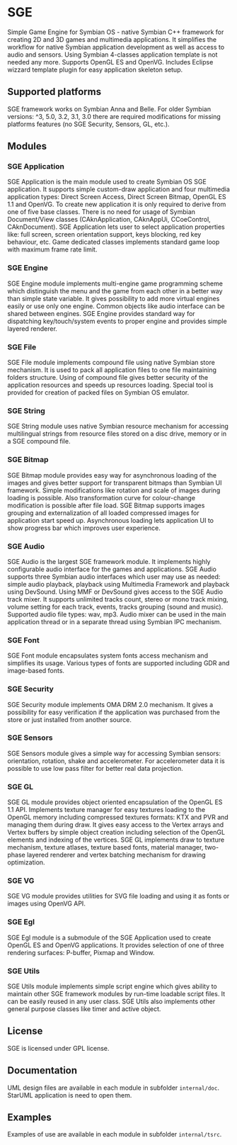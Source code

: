 # SGE
Simple Game Engine for Symbian OS - native Symbian C++ framework for creating 2D and 3D games and multimedia applications. It simplifies the workflow for native Symbian application development as well as access to audio and sensors. Using Symbian 4-classes application template is not needed any more. Supports OpenGL ES and OpenVG. Includes Eclipse wizzard template plugin for easy application skeleton setup.

## Supported platforms
SGE framework works on Symbian Anna and Belle. For older Symbian versions: ^3, 5.0, 3.2, 3.1, 3.0 there are required modifications for missing platforms features (no SGE Security, Sensors, GL, etc.).

## Modules

### SGE Application 
SGE Application is the main module used to create Symbian OS SGE application. It supports simple custom-draw application and four multimedia application types: Direct Screen Access, Direct Screen Bitmap, OpenGL ES 1.1 and OpenVG. To create new application it is only required to derive from one of five base classes. There is no need for usage of Symbian Document/View classes (CAknApplication, CAknAppUi, CCoeControl, CAknDocument). SGE Application lets user to select application properties like: full screen, screen orientation support, keys blocking, red key behaviour, etc. Game dedicated classes implements standard game loop with maximum frame rate limit.

### SGE Engine 
SGE Engine module implements multi-engine game programming scheme which distinguish the menu and the game from each other in a better way than simple state variable. It gives possibility to add more virtual engines easily or use only one engine. Common objects like audio interface can be shared between engines. SGE Engine provides standard way for dispatching key/touch/system events to proper engine and provides simple layered renderer.

### SGE File 
SGE File module implements compound file using native Symbian store mechanism. It is used to pack all application files to one file maintaining folders structure. Using of compound file gives better security of the application resources and speeds up resources loading. Special tool is provided for creation of packed files on Symbian OS emulator.

### SGE String
SGE String module uses native Symbian resource mechanism for accessing multilingual strings from resource files stored on a disc drive, memory or in a SGE compound file.

### SGE Bitmap 
SGE Bitmap module provides easy way for asynchronous loading of the images and gives better support for transparent bitmaps than Symbian UI framework. Simple modifications like rotation and scale of images during loading is possible. Also transformation curve for colour-change modification is possible after file load. SGE Bitmap supports images grouping and externalization of all loaded compressed images for application start speed up. Asynchronous loading lets application UI to show progress bar which improves user experience.

### SGE Audio 
SGE Audio is the largest SGE framework module. It implements highly configurable audio interface for the games and applications. SGE Audio supports three Symbian audio interfaces which user may use as needed: simple audio playback, playback using Multimedia Framework and playback using DevSound. Using MMF or DevSound gives access to the SGE Audio track mixer. It supports unlimited tracks count, stereo or mono track mixing, volume setting for each track, events, tracks grouping (sound and music). Supported audio file types: wav, mp3. Audio mixer can be used in the main application thread or in a separate thread using Symbian IPC mechanism. 

### SGE Font 
SGE Font module encapsulates system fonts access mechanism and simplifies its usage. Various types of fonts are supported including GDR and image-based fonts.

### SGE Security 
SGE Security module implements OMA DRM 2.0 mechanism. It gives a possibility for easy verification if the application was purchased from the store or just installed from another source.

### SGE Sensors 
SGE Sensors module gives a simple way for accessing Symbian sensors: orientation, rotation, shake and accelerometer. For accelerometer data it is possible to use low pass filter for better real data projection.

### SGE GL 
SGE GL module provides object oriented encapsulation of the OpenGL ES 1.1 API. Implements texture manager for easy textures loading to the OpenGL memory including compressed textures formats: KTX and PVR and managing them during draw. It gives easy access to the Vertex arrays and Vertex buffers by simple object creation including selection of the OpenGL elements and indexing of the vertices. SGE GL implements draw to texture mechanism, texture atlases, texture based fonts, material manager, two-phase layered renderer and vertex batching mechanism for drawing optimization. 

### SGE VG 
SGE VG module provides utilities for SVG file loading and using it as fonts or images using OpenVG API.

### SGE Egl 
SGE Egl module is a submodule of the SGE Application used to create OpenGL ES and OpenVG applications. It provides selection of one of three rendering surfaces: P-buffer, Pixmap and Window.

### SGE Utils 
SGE Utils module implements simple script engine which gives ability to maintain other SGE framework modules by run-time loadable script files. It can be easily reused in any user class. SGE Utils also implements other general purpose classes like timer and active object.

## License
SGE is licensed under GPL license.

## Documentation
UML design files are available in each module in subfolder `internal/doc`. StarUML application is need to open them.

## Examples
Examples of use are available in each module in subfolder `internal/tsrc`.
